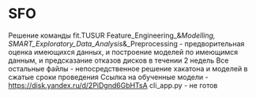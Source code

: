 # SFO
Решение команды fit.TUSUR
Feature_Engineering_&_Modelling, SMART_Exploratory_Data_Analysis_&_Preprocessing - предворительная оценка имеющихся данных, и построение моделей по имеющимся данным, и предсказание отказов дисков в течении 2 недель
Все остальные файлы - непосредственное решение хакатона и моделей в сжатые сроки проведения
Ссылка на обученные модели - https://disk.yandex.ru/d/2PiDgnd6GbHTsA 
cli_app.py - не готов

